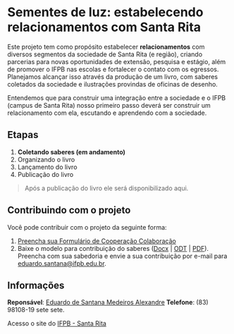 # Sementes de luz: estabelecendo relacionamentos com Santa Rita

Este projeto tem como propósito estabelecer **relacionamentos** com diversos segmentos da sociedade de Santa Rita (e região), criando parcerias para novas oportunidades de extensão, pesquisa e estágio, além de promover o IFPB nas escolas e fortalecer o contato com os egressos. Planejamos alcançar isso através da produção de um livro, com saberes coletados da sociedade e ilustrações provindas de oficinas de desenho.

Entendemos que para construir uma integração entre a sociedade e o IFPB (campus de Santa Rita) nosso primeiro passo deverá ser construir um relacionamento com ela, escutando e aprendendo com a sociedade.

## Etapas

1. **Coletando saberes (em andamento)**
2. Organizando o livro
3. Lançamento do livro
4. Publicação do livro

> Após a publicação do livro ele será disponibilizado aqui.

## Contribuindo com o projeto

Você pode contribuir com o projeto da seguinte forma:

1. [Preencha sua Formulário de Cooperação Colaboração](https://forms.gle/WPJnTrnum7uRZZk4A)
2. Baixe o modelo para contribuição do saberes ([Docx](https://github.com/ifpb-sr/extensao-projeto-sementes-de-luz/raw/master/contribuicao-de-saberes.docx) | [ODT](https://github.com/ifpb-sr/extensao-projeto-sementes-de-luz/raw/master/contribuicao-de-saberes.odt) | [PDF](https://github.com/ifpb-sr/extensao-projeto-sementes-de-luz/raw/master/contribuicao-de-saberes.pdf)). Preencha com sua sabedoria e envie a sua contribuição por e-mail para [eduardo.santana@ifpb.edu.br](mailto:eduardo.santana@ifpb.edu.br).

## Informações

**Reponsável**: [Eduardo de Santana Medeiros Alexandre](mailto:eduardo.santana@ifpb.edu.br)
**Telefone**: (83) 98108-19 sete sete.

Acesso o site do [IFPB - Santa Rita](https://www.ifpb.edu.br/santarita)
